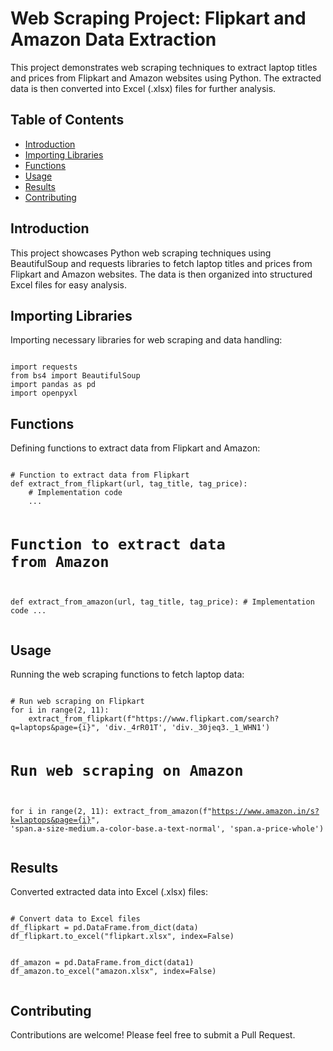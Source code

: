 <!DOCTYPE html>
<html lang="en">
<head>
    <meta charset="UTF-8">
   
</head>
<body>

<h1>Web Scraping Project: Flipkart and Amazon Data Extraction</h1>
<p>This project demonstrates web scraping techniques to extract laptop titles and prices from Flipkart and Amazon websites using Python. The extracted data is then converted into Excel (.xlsx) files for further analysis.</p>

<h2>Table of Contents</h2>
<ul>
    <li><a href="#introduction">Introduction</a></li>
    <li><a href="#libraries">Importing Libraries</a></li>
    <li><a href="#functions">Functions</a></li>
    <li><a href="#usage">Usage</a></li>
    <li><a href="#results">Results</a></li>
    <li><a href="#contributing">Contributing</a></li>
  
</ul>

<h2 id="introduction">Introduction</h2>
<p>This project showcases Python web scraping techniques using BeautifulSoup and requests libraries to fetch laptop titles and prices from Flipkart and Amazon websites. The data is then organized into structured Excel files for easy analysis.</p>

<h2 id="libraries">Importing Libraries</h2>
<p>Importing necessary libraries for web scraping and data handling:</p>
<pre><code>
import requests
from bs4 import BeautifulSoup
import pandas as pd
import openpyxl
</code></pre>

<h2 id="functions">Functions</h2>
<p>Defining functions to extract data from Flipkart and Amazon:</p>
<pre><code>
# Function to extract data from Flipkart
def extract_from_flipkart(url, tag_title, tag_price):
    # Implementation code
    ...

# Function to extract data from Amazon
def extract_from_amazon(url, tag_title, tag_price):
    # Implementation code
    ...
</code></pre>

<h2 id="usage">Usage</h2>
<p>Running the web scraping functions to fetch laptop data:</p>
<pre><code>
# Run web scraping on Flipkart
for i in range(2, 11):
    extract_from_flipkart(f"https://www.flipkart.com/search?q=laptops&page={i}", 'div._4rR01T', 'div._30jeq3._1_WHN1')

# Run web scraping on Amazon
for i in range(2, 11):
    extract_from_amazon(f"https://www.amazon.in/s?k=laptops&page={i}", 'span.a-size-medium.a-color-base.a-text-normal', 'span.a-price-whole')
</code></pre>

<h2 id="results">Results</h2>
<p>Converted extracted data into Excel (.xlsx) files:</p>
<pre><code>
# Convert data to Excel files
df_flipkart = pd.DataFrame.from_dict(data)
df_flipkart.to_excel("flipkart.xlsx", index=False)

df_amazon = pd.DataFrame.from_dict(data1)
df_amazon.to_excel("amazon.xlsx", index=False)
</code></pre>

<h2 id="contributing">Contributing</h2>
<p>Contributions are welcome! Please feel free to submit a Pull Request.</p>



</body>
</html>

